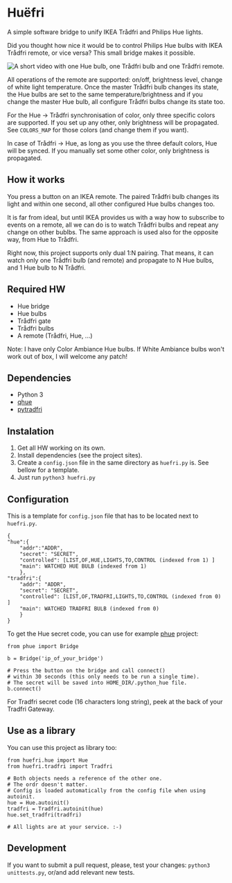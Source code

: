 # Huëfri
A simple software bridge to unify IKEA Trådfri and Philips Hue lights.

Did you thought how nice it would be to control Philips Hue bulbs with IKEA
Trådfri remote, or vice versa? This small bridge makes it possible.

![A short video with one Hue bulb, one Trådfri bulb and one Trådfri remote.](https://raw.githubusercontent.com/jtulak/huefri/master/example.gif)

All operations of the remote are supported: on/off, brightness level, change of
white light temperature. Once the master Trådfri bulb changes its state, the Hue
bulbs are set to the same temperature/brightness and if you change the master Hue bulb,
all configure Trådfri bulbs change its state too.

For the Hue -> Trådfri synchronisation of color, only three specific colors are
supported. If you set up any other, only brightness will be propagated. See
`COLORS_MAP` for those colors (and change them if you want).

In case of Trådfri -> Hue, as long as you use the three default colors, Hue
will be synced. If you manually set some other color, only brightness is
propagated.

## How it works
You press a button on an IKEA remote. The paired Trådfri bulb changes its light
and within one second, all other configured Hue bulbs changes too.

It is far from ideal, but until IKEA provides us with a way how to subscribe to
events on a remote, all we can do is to watch Trådfri bulbs and repeat any
change on other bublbs. The same approach is used also for the opposite way,
       from Hue to Trådfri.

Right now, this project supports only dual 1:N pairing. That means, it can
watch only one Trådfri bulb (and remote) and propagate to N Hue bulbs, and 1
Hue bulb to N Trådfri.

## Required HW
  * Hue bridge
  * Hue bulbs
  * Trådfri gate
  * Trådfri bulbs
  * A remote (Trådfri, Hue, ...)

Note: I have only Color Ambiance Hue bulbs. If White Ambiance bulbs won't work out of box, I will welcome any patch!

## Dependencies
  * Python 3
  * [qhue](https://github.com/quentinsf/qhue)
  * [pytradfri](https://github.com/ggravlingen/pytradfri)

## Instalation
1. Get all HW working on its own.
2. Install dependencies (see the project sites).
3. Create a `config.json` file in the same directory as `huefri.py` is. See bellow for a template.
4. Just run `python3 huefri.py`

## Configuration
This is a template for `config.json` file that has to be located next to `huefri.py`.
~~~~
{
"hue":{
	"addr":"ADDR",
	"secret": "SECRET",
	"controlled": [LIST,OF,HUE,LIGHTS,TO,CONTROL (indexed from 1) ]
	"main": WATCHED HUE BULB (indexed from 1)
	},
"tradfri":{
	"addr": "ADDR",
	"secret": "SECRET",
	"controlled": [LIST,OF,TRADFRI,LIGHTS,TO,CONTROL (indexed from 0) ]
	"main": WATCHED TRADFRI BULB (indexed from 0)
	}
}
~~~~

To get the Hue secret code, you can use for example [phue](https://github.com/studioimaginaire/phue) project:
~~~~
from phue import Bridge

b = Bridge('ip_of_your_bridge')

# Press the button on the bridge and call connect() 
# within 30 seconds (this only needs to be run a single time).
# The secret will be saved into HOME_DIR/.python_hue file.
b.connect()
~~~~

For Tradfri secret code (16 characters long string), peek at the back of your
Tradfri Gateway.

## Use as a library
You can use this project as library too:
~~~~
from huefri.hue import Hue
from huefri.tradfri import Tradfri

# Both objects needs a reference of the other one.
# The ordr doesn't matter.
# Config is loaded automatically from the config file when using autoinit.
hue = Hue.autoinit()
tradfri = Tradfri.autoinit(hue)
hue.set_tradfri(tradfri)

# All lights are at your service. :-)
~~~~

## Development
If you want to submit a pull request, please, test your changes:
`python3 unittests.py`, or/and add relevant new tests.

